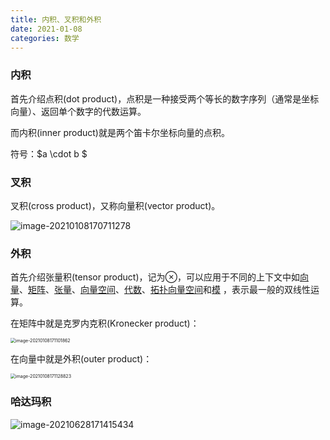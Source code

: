 ```yaml
---
title: 内积、叉积和外积
date: 2021-01-08 
categories: 数学
---
```




### 内积

首先介绍点积(dot product)，点积是一种接受两个等长的数字序列（通常是坐标向量）、返回单个数字的代数运算。

而内积(inner product)就是两个笛卡尔坐标向量的点积。

符号：$a \cdot b $



### 叉积

叉积(cross product)，又称向量积(vector product)。

![image-20210108170711278](https://tva1.sinaimg.cn/large/008eGmZEly1gmgeeg3kivj31c405q3zj.jpg)



### 外积

首先介绍张量积(tensor product)，记为$\otimes$，可以应用于不同的上下文中如[向量](https://zh.wikipedia.org/wiki/向量)、[矩阵](https://zh.wikipedia.org/wiki/矩阵)、[张量](https://zh.wikipedia.org/wiki/张量)、[向量空间](https://zh.wikipedia.org/wiki/向量空间)、[代数](https://zh.wikipedia.org/wiki/代数)、[拓扑向量空间](https://zh.wikipedia.org/wiki/拓扑向量空间)和[模](https://zh.wikipedia.org/wiki/模) ，表示最一般的双线性运算。

在矩阵中就是克罗内克积(Kronecker product)：

<img src="https://tva1.sinaimg.cn/large/008eGmZEly1gmgeihxb8aj30eu05uglq.jpg" alt="image-20210108171101862" style="zoom:50%;" />

在向量中就是外积(outer product)：

<img src="https://tva1.sinaimg.cn/large/008eGmZEly1gmgeivje1ej30nu068mxq.jpg" alt="image-20210108171128823" style="zoom:50%;" />



### 哈达玛积

![image-20210628171415434](https://tva1.sinaimg.cn/large/008i3skNly1gry3kg98e4j30ve024wet.jpg)